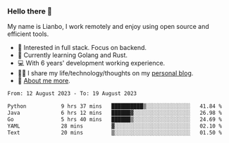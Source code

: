 ### Hello there 👋

My name is Lianbo, I work remotely and enjoy using open source and efficient tools.

- 🔭 Interested in full stack. Focus on backend.
- 🌱 Currently learning Golang and Rust.
- 💻 With 6 years' development working experience.
- ✍🏻 I share my life/technology/thoughts on my [personal blog](https://godruoyi.com).
- 👒 [About me more](https://godruoyi.com/posts/About-godruoyi).

<!--START_SECTION:waka-->

```txt
From: 12 August 2023 - To: 19 August 2023

Python           9 hrs 37 mins   ██████████▒░░░░░░░░░░░░░░   41.84 %
Java             6 hrs 12 mins   ██████▓░░░░░░░░░░░░░░░░░░   26.98 %
Go               5 hrs 40 mins   ██████▒░░░░░░░░░░░░░░░░░░   24.69 %
YAML             28 mins         ▓░░░░░░░░░░░░░░░░░░░░░░░░   02.10 %
Text             20 mins         ▒░░░░░░░░░░░░░░░░░░░░░░░░   01.50 %
```

<!--END_SECTION:waka-->

